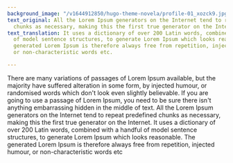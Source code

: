 ```yaml
---
background_image: "/v1644912850/hugo-theme-novela/profile-01_xozck9.jpg"
text_original: All the Lorem Ipsum generators on the Internet tend to repeat predefined
  chunks as necessary, making this the first true generator on the Internet.
text_translation: It uses a dictionary of over 200 Latin words, combined with a handful
  of model sentence structures, to generate Lorem Ipsum which looks reasonable. The
  generated Lorem Ipsum is therefore always free from repetition, injected humour,
  or non-characteristic words etc.

---
```

There are many variations of passages of Lorem Ipsum available, but the majority have suffered alteration in some form, by injected humour, or randomised words which don't look even slightly believable. If you are going to use a passage of Lorem Ipsum, you need to be sure there isn't anything embarrassing hidden in the middle of text. All the Lorem Ipsum generators on the Internet tend to repeat predefined chunks as necessary, making this the first true generator on the Internet. It uses a dictionary of over 200 Latin words, combined with a handful of model sentence structures, to generate Lorem Ipsum which looks reasonable. The generated Lorem Ipsum is therefore always free from repetition, injected humour, or non-characteristic words etc
